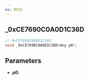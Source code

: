 ```yaml
---
ns: MISC
---
```

## _0xCE7690C0A0D1C36D

```c
// 0xCE7690C0A0D1C36D
void _0xCE7690C0A0D1C36D(Any p0);
```

## Parameters
* **p0**:
